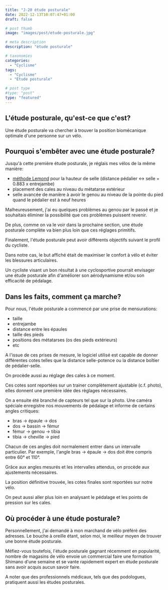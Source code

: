 ```yaml
---
title: "J-20 étude posturale"
date: 2022-12-13T10:07:47+01:00
draft: false

# post thumb
image: "images/post/etude-posturale.jpg"

# meta description
description: "étude posturale"

# taxonomies
categories: 
  - "Cyclisme"
tags:
  - "Cyclisme"
  - "Etude posturale"

# post type
#type: "post"
type: "featured"
---
```


## L'étude posturale, qu'est-ce que c'est?

Une étude posturale va chercher à trouver la position biomécanique optimale d'une personne sur un
vélo.

## Pourquoi s'embêter avec une étude posturale?

Jusqu'à cette première étude posturale, je réglais mes vélos de la même
manière:
- [méthode Lemond](https://blog.2peak.com/fr/trouver-la-bonne-hauteur-de-selle/) pour la hauteur
de selle (distance pédalier <-> selle = 0.883 x entrejambe)
- placement des cales au niveau du métatarse extérieur
- selle avancée de manière à avoir le genou au niveau de la pointe du pied quand le pédalier est à neuf heures

Malheureusement, j'ai eu quelques problèmes au genou par le passé et je souhaitais éliminer la
possibilité que ces problèmes puissent revenir.

De plus, comme on va le voir dans la prochaine section, une étude posturale complète va bien plus
loin que ces réglages primitifs.

Finalement, l'étude posturale peut avoir différents objectifs suivant le profil du cycliste.

Dans notre cas, le but affiché était de maximiser le confort à vélo et éviter les blessures
articulaires.

Un cycliste visant un bon résultat à une cyclosportive pourrait envisager une étude posturale afin
d'améliorer son aérodynamisme et/ou son efficacité de pédalage.

## Dans les faits, comment ça marche?

Pour nous, l'étude posturale a commencé par une prise de mensurations:

- taille
- entrejambe
- distance entre les épaules
- taille des pieds
- positions des métatarses (os des pieds extérieurs)
- etc

A l'issue de ces prises de mesure, le logiciel utilisé est capable de donner différentes cotes
telles que la distance selle-potence ou la distance boîtier de pédalier-selle.

On procède aussi au réglage des cales à ce moment.

Ces cotes sont reportées sur un trainer complètement ajustable (c.f. photo), elles donnent une
première idée des règlages nécessaires.

On a ensuite été branché de capteurs tel que sur la photo. Une caméra spéciale enregistre nos
mouvements de pédalage et informe de certains angles critiques:

- bras -> épaule -> dos
- dos -> bassin -> fémur
- fémur -> genou -> tibia
- tibia -> cheville -> pied

Chacun de ces angles doit normalement entrer dans un intervalle particulier. Par exemple, l'angle
bras -> épaule -> dos doit être compris entre 60° et 110°.

Grâce aux angles mesurés et les intervalles attendus, on procède aux ajustements nécessaires.

La position définitive trouvée, les cotes finales sont reportées sur notre vélo.

On peut aussi aller plus loin en analysant le pédalage et les points de pression sur les cales.

## Où procéder à une étude posturale?

Personnellement, j'ai demandé à mon marchand de vélo préféré des adresses. Le bouche à oreille
étant, selon moi, le meilleur moyen de trouver une bonne étude posturale.

Méfiez-vous toutefois, l'étude posturale gagnant récemment en popularité, nombre de magasins de
vélo envoie un commercial faire une formation Shimano d'une semaine et se vante rapidement expert
en étude posturale sans avoir acquis aucun savoir faire.

A noter que des professionnels médicaux, tels que des podologues, pratiquent aussi les études
posturales.
